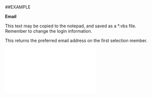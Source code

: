 

##EXAMPLE

**Email**

This text may be copied to the notepad, and saved as a *.vbs file. Remember to change the login information.



This returns the preferred email address on the first selection member.

![](../../Examples/vbs/SOSelectionMember.Email.vbs.txt)





